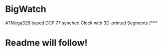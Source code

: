# BigWatch
ATMega328 based DCF 77 synched Clock with 3D-printed Segments
/***
<br><h1>
Readme will follow!
</h1>
